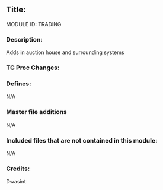 ## Title:

MODULE ID: TRADING

### Description:

Adds in auction house and surrounding systems

### TG Proc Changes:

### Defines:

N/A

### Master file additions

N/A

### Included files that are not contained in this module:

N/A

### Credits:

Dwasint
